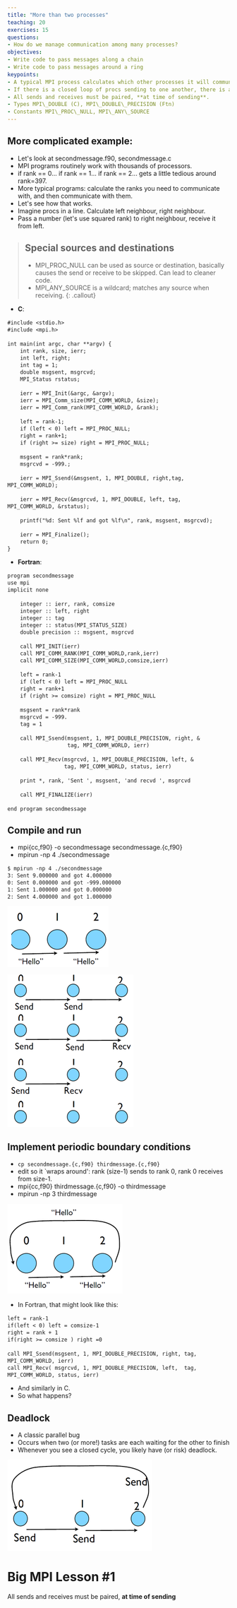```yaml
---
title: "More than two processes"
teaching: 20
exercises: 15
questions:
- How do we manage communication among many processes?
objectives:
- Write code to pass messages along a chain
- Write code to pass messages around a ring
keypoints:
- A typical MPI process calculates which other processes it will communicate with.
- If there is a closed loop of procs sending to one another, there is a risk of deadlock.
- All sends and receives must be paired, **at time of sending**.
- Types MPI\_DOUBLE (C), MPI\_DOUBLE\_PRECISION (Ftn)
- Constants MPI\_PROC\_NULL, MPI\_ANY\_SOURCE
---
```


## More complicated example:
- Let's look at secondmessage.f90, secondmessage.c
- MPI programs routinely work with thousands of processors.
- if rank == 0... if rank == 1... if rank == 2...  gets a little tedious around rank=397.
- More typical programs: calculate the ranks you need to communicate with, and then communicate with them.
- Let's see how that works.
- Imagine procs in a line. Calculate left neighbour, right neighbour.
- Pass a number (let's use squared rank) to right neighbour, receive it from left.

> ## Special sources and destinations
> 
> * MPI_PROC_NULL can be used as source or destination, basically causes the send or receive to be skipped. Can lead to cleaner code.
> * MPI_ANY_SOURCE is a wildcard; matches any source when receiving.
{: .callout}

- **C**:

```
#include <stdio.h>
#include <mpi.h>

int main(int argc, char **argv) {
    int rank, size, ierr;
    int left, right;
    int tag = 1;
    double msgsent, msgrcvd;
    MPI_Status rstatus;

    ierr = MPI_Init(&argc, &argv);
    ierr = MPI_Comm_size(MPI_COMM_WORLD, &size);
    ierr = MPI_Comm_rank(MPI_COMM_WORLD, &rank);

    left = rank-1;
    if (left < 0) left = MPI_PROC_NULL;
    right = rank+1;
    if (right >= size) right = MPI_PROC_NULL;

    msgsent = rank*rank;
    msgrcvd = -999.;

    ierr = MPI_Ssend(&msgsent, 1, MPI_DOUBLE, right,tag, MPI_COMM_WORLD); 
                     
    ierr = MPI_Recv(&msgrcvd, 1, MPI_DOUBLE, left, tag, MPI_COMM_WORLD, &rstatus);

    printf("%d: Sent %lf and got %lf\n", rank, msgsent, msgrcvd);

    ierr = MPI_Finalize();
    return 0;
}
```
- **Fortran**:

```
program secondmessage
use mpi
implicit none

    integer :: ierr, rank, comsize
    integer :: left, right
    integer :: tag
    integer :: status(MPI_STATUS_SIZE)
    double precision :: msgsent, msgrcvd

    call MPI_INIT(ierr)
    call MPI_COMM_RANK(MPI_COMM_WORLD,rank,ierr)
    call MPI_COMM_SIZE(MPI_COMM_WORLD,comsize,ierr)

    left = rank-1
    if (left < 0) left = MPI_PROC_NULL 
    right = rank+1
    if (right >= comsize) right = MPI_PROC_NULL 

    msgsent = rank*rank
    msgrcvd = -999.
    tag = 1
  
    call MPI_Ssend(msgsent, 1, MPI_DOUBLE_PRECISION, right, &
                   tag, MPI_COMM_WORLD, ierr)
              
    call MPI_Recv(msgrcvd, 1, MPI_DOUBLE_PRECISION, left, & 
                  tag, MPI_COMM_WORLD, status, ierr)
                  
    print *, rank, 'Sent ', msgsent, 'and recvd ', msgrcvd

    call MPI_FINALIZE(ierr)

end program secondmessage
```

## Compile and run

- mpi{cc,f90} -o secondmessage secondmessage.{c,f90}
- mpirun -np 4 ./secondmessage

```
$ mpirun -np 4 ./secondmessage
3: Sent 9.000000 and got 4.000000
0: Sent 0.000000 and got -999.000000
1: Sent 1.000000 and got 0.000000
2: Sent 4.000000 and got 1.000000
```

![Results of secondmessage](../fig/hello.png)

![send recieve](../fig/sendreciev.png)

## Implement periodic boundary conditions

- `cp secondmessage.{c,f90} thirdmessage.{c,f90}`
- edit so it `wraps around': rank (size-1) sends to rank 0, rank 0 receives from size-1.
- mpi{cc,f90} thirdmessage.{c,f90} -o thirdmessage
- mpirun -np 3 thirdmessage

![Implementperiodicboundary](../fig/Implementperiodicboundary.png)

- In Fortran, that might look like this:

```
left = rank-1   
if(left < 0) left = comsize-1  
right = rank + 1
if(right >= comsize ) right =0  

call MPI_Ssend(msgsent, 1, MPI_DOUBLE_PRECISION, right, tag, MPI_COMM_WORLD, ierr)  
call MPI_Recv( msgrcvd, 1, MPI_DOUBLE_PRECISION, left,  tag, MPI_COMM_WORLD, status, ierr)
```
- And similarly in C.
- So what happens?

## Deadlock
* A classic parallel bug
* Occurs when two (or more!) tasks are each waiting for the other to finish
* Whenever you see a closed cycle, you likely have (or risk) deadlock.

![deadlock](../fig/deadlock.png)

# Big MPI Lesson #1

All sends and receives must be paired, **at time of sending**

